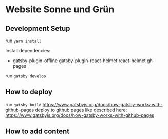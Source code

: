 # Website Sonne und Grün

## Development Setup
run `yarn install`

Install dependencies:
- gatsby-plugin-offline
gatsby-plugin-react-helmet react-helmet
gh-pages

run `gatsby develop`

## How to deploy
run `gatsby build`
https://www.gatsbyjs.org/docs/how-gatsby-works-with-github-pages
deploy to github pages like described here: https://www.gatsbyjs.org/docs/how-gatsby-works-with-github-pages

## How to add content